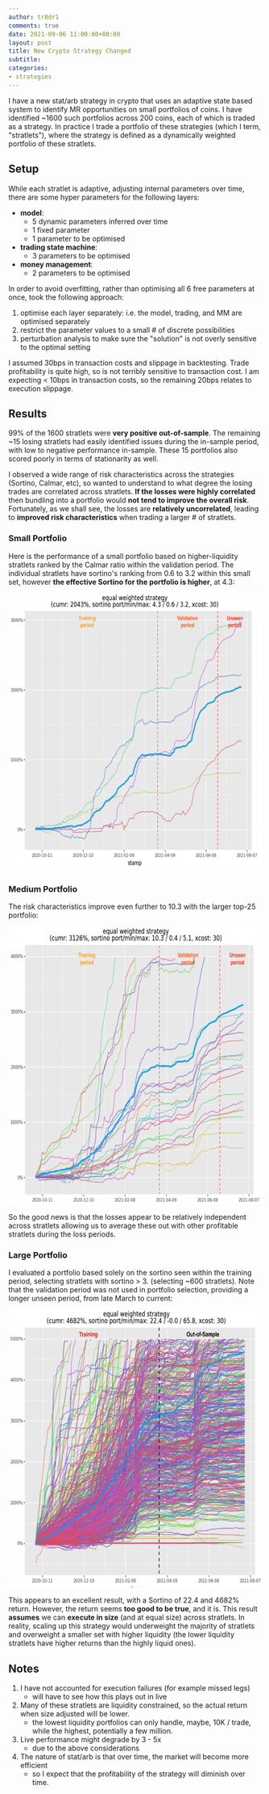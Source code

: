 ```yaml
---
author: tr8dr1
comments: true
date: 2021-09-06 11:00:00+00:00
layout: post
title: New Crypto Strategy Changed
subtitle:
categories:
- strategies
---
```

I have a new stat/arb strategy in crypto that uses an adaptive state based system to identify MR opportunities
on small portfolios of coins.  I have identified ~1600 such portfolios across 200 coins, each of which is traded
as a strategy.  In practice I trade a portfolio of these strategies (which I term, "stratlets"), where the strategy
is defined as a dynamically weighted portfolio of these stratlets.

## Setup
While each stratlet is adaptive, adjusting internal parameters over time, there are some hyper parameters for the
following layers:

- __model__:
  * 5 dynamic parameters inferred over time
  * 1 fixed parameter
  * 1 parameter to be optimised
- __trading state machine__:
  * 3 parameters to be optimised
- __money management__:
  * 2 parameters to be optimised

In order to avoid overfitting, rather than optimising all 6 free parameters at once, took the following approach:

1. optimise each layer separately:  i.e. the model, trading, and MM are optimised separately
2. restrict the parameter values to a small # of discrete possibilities
3. perturbation analysis to make sure the "solution" is not overly sensitive to the optimal setting

I assumed 30bps in transaction costs and slippage in backtesting.  Trade profitability is quite high, so is not terribly
sensitive to transaction cost.  I am expecting < 10bps in transaction costs, so the remaining 20bps relates to execution slippage.

## Results
99% of the 1600 stratlets were __very positive out-of-sample__.  The remaining ~15 losing stratlets had easily identified
issues during the in-sample period, with low to negative performance in-sample.  These 15 portfolios also scored poorly
in terms of stationarity as well.

I observed a wide range of risk characteristics across the strategies (Sortino, Calmar, etc), so wanted to understand to
what degree the losing trades are correlated across stratlets.  __If the losses were highly correlated__ then bundling into a portfolio
would __not tend to improve the overall risk__.  Fortunately, as we shall see, the losses are __relatively uncorrelated__, leading to
__improved risk characteristics__ when trading a larger # of stratlets.

### Small Portfolio
Here is the performance of a small portfolio based on higher-liquidity stratlets ranked by the Calmar ratio within the validation period.
The individual stratlets have sortino's ranking from 0.6 to 3.2 within this small set, however __the effective Sortino for the
portfolio is higher__, at 4.3:

<img src="/assets/2021-09-01/top-5.png" width="700" height="550" />

### Medium Portfolio
The risk characteristics improve even further to 10.3 with the larger top-25 portfolio:

<img src="/assets/2021-09-01/top-25.png" width="700" height="550" />

So the good news is that the losses appear to be relatively independent across stratlets allowing us to average these out
with other profitable stratlets during the loss periods.

### Large Portfolio
I evaluated a portfolio based solely on the sortino seen within the training period, selecting stratlets with sortino > 3.
(selecting ~600 stratlets).  Note that the validation period was not used in portfolio
selection, providing a longer unseen period, from late March to current:

<img src="/assets/2021-09-01/all.png" width="700" height="550" />

This appears to an excellent result, with a Sortino of 22.4 and 4682% return.  However, the return seems __too good to be true__,
and it is.  This result __assumes__ we can __execute in size__ (and at equal size) across stratlets.   In reality, scaling up
this strategy would underweight the majority of stratlets and overweight a smaller set with higher liquidity (the 
lower liquidity stratlets have higher returns than the highly liquid ones).

## Notes
1. I have not accounted for execution failures (for example missed legs)
   * will have to see how this plays out in live
2. Many of these stratlets are liquidity constrained, so the actual return when size adjusted will be lower.
   * the lowest liquidity portfolios can only handle, maybe, 10K / trade, while the highest, potentially a few
     million.
3. Live performance might degrade by 3 - 5x
   * due to the above considerations
4. The nature of stat/arb is that over time, the market will become more efficient
   * so I expect that the profitability of the strategy will diminish over time.
